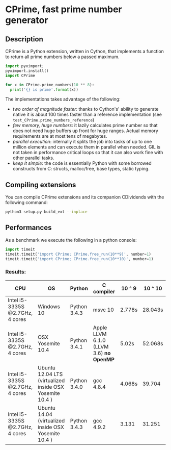 # CPrime, fast prime number generator

## Description

CPrime is a Python extension, written in Cython, that implements a function to
return all prime numbers below a passed maximum.

```python
import pyximport;
pyximport.install()
import CPrime

for x in CPrime.prime_numbers(10 ** 8):
  print('{} is prime'.format(x))
```

The implementations takes advantage of the following:
- *two order of magnitude faster*: thanks to Cython's' ability to generate
  native it is about 100 times faster than a reference implementation (see
  `test_CPrime.prime_numbers_reference`)
- *few memory, huge numbers*: it lazily calculates prime number so that
  does not need huge buffers up front for huge ranges. Actual memory
  requirements are at most tens of megabytes.
- *parallel execution*: internally it splits the job into tasks of up to one
  million elements and can execute them in parallel when needed. GIL is not
  taken in performance critical loops so that it can also work fine with other
  parallel tasks.
- *keep it simple*: the code is essentially Python with some borrowed
  constructs from C: structs, malloc/free, base types, static typing.


## Compiling extensions


You can compile CPrime extensions and its companion CDividends with the
following command:


```sh
python3 setup.py build_ext --inplace
```


## Performances

As a benchmark we execute the following in a python console:

```python
import timeit
timeit.timeit('import CPrime; CPrime.free_run(10**9)', number=1)
timeit.timeit('import CPrime; CPrime.free_run(10**10)', number=1)
```

### Results:

| CPU | OS  | Python | C compiler | 10 ^ 9 | 10 ^ 10 |
| --- | --- | ------ | ---------- | ------ | ------- |
| Intel i5-3335S @2.7GHz, 4 cores | Windows 10 | Python 3.4.3 | msvc 10 | 2.778s | 28.043s |
| Intel i5-3335S @2.7GHz, 4 cores | OSX Yosemite 10.4 | Python 3.4.1 | Apple LLVM 6.1.0 (LLVM 3.6) **no OpenMP** | 5.02s | 52.068s |
| Intel i5-3335S @2.7GHz, 4 cores | Ubuntu 12.04 LTS (virtualized inside OSX Yosemite 10.4 ) | Python 3.4.0 | gcc 4.8.4 | 4.068s | 39.704 |
| Intel i5-3335S @2.7GHz, 4 cores | Ubuntu 14.04 (virtualized inside OSX Yosemite 10.4 ) | Python 3.4.3 | gcc 4.9.2 | 3.131 | 31.251 |
